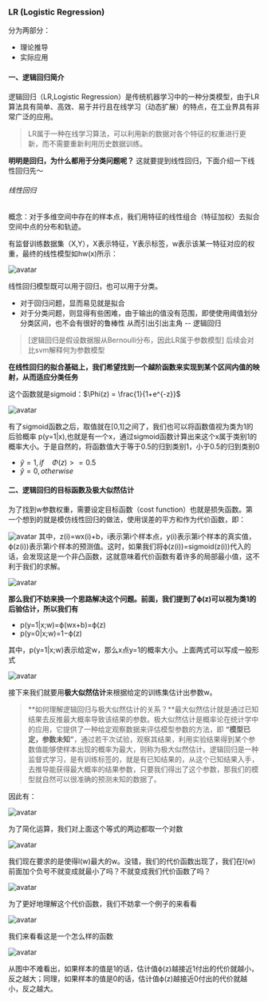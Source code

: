 ### LR (Logistic Regression)
分为两部分：
- 理论推导
- 实际应用

#### 一、逻辑回归简介
逻辑回归（LR,Logistic Regression）是传统机器学习中的一种分类模型，由于LR算法具有简单、高效、易于并行且在线学习（动态扩展）的特点，在工业界具有非常广泛的应用。
>LR属于一种在线学习算法，可以利用新的数据对各个特征的权重进行更新，而不需要重新利用历史数据训练。

**明明是回归，为什么都用于分类问题呢？**
这就要提到线性回归，下面介绍一下线性回归先～
###### 线性回归
概念：对于多维空间中存在的样本点，我们用特征的线性组合（特征加权）去拟合空间中点的分布和轨迹。

有监督训练数据集（X,Y），X表示特征，Y表示标签，w表示该某一特征对应的权重，最终的线性模型如hw(x)所示：

![avatar](https://github.com/coderGray1296/NLP/blob/master/ELMo/pictures/3.jpg)

线性回归模型既可以用于回归，也可以用于分类。
- 对于回归问题，显而易见就是拟合
- 对于分类问题，则显得有些困难，由于输出的值没有范围，即使使用阈值划分分类区间，也不会有很好的鲁棒性
从而引出引出主角 -- 逻辑回归

>[逻辑回归是假设数据服从Bernoulli分布，因此LR属于参数模型] 后续会对比svm解释何为参数模型

**在线性回归的拟合基础上，我们希望找到一个越阶函数来实现到某个区间内值的映射，从而适应分类任务**

这个函数就是sigmoid：$\Phi(z) = \frac{1}{1+e^{-z}}$

![avatar](https://github.com/coderGray1296/NLP/blob/master/ELMo/pictures/3.jpg)

有了sigmoid函数之后，取值就在[0,1]之间了，我们也可以将函数值视为类为1的后验概率 p(y=1|x),也就是有一个x，通过sigmoid函数计算出来这个x属于类别1的概率大小。于是自然的，将函数值大于等于0.5的归到类别1，小于0.5的归到类别0
- $\hat{y} = 1, if\quad\Phi(z)>=0.5$
- $\hat{y} = 0, otherwise$

#### 二、逻辑回归的目标函数及极大似然估计
为了找到w参数权重，需要设定目标函数（cost function）也就是损失函数。第一个想到的就是模仿线性回归的做法，使用误差的平方和作为代价函数，即：

![avatar]()
其中，z(i)=wx(i)+b，i表示第i个样本点，y(i)表示第i个样本的真实值，ϕ(z(i))表示第i个样本的预测值。这时，如果我们将ϕ(z(i))=sigmoid(z(i))代入的话，会发现这是一个非凸函数，这就意味着代价函数有着许多的局部最小值，这不利于我们的求解。

![avatar]()

**那么我们不妨来换一个思路解决这个问题。前面，我们提到了ϕ(z)可以视为类1的后验估计，所以我们有**

- p(y=1|x;w)=ϕ(wx+b)=ϕ(z)
- p(y=0|x;w)=1−ϕ(z)

其中，p(y=1|x;w)表示给定w，那么x点y=1的概率大小。上面两式可以写成一般形式

![avatar]()

接下来我们就要用**极大似然估计**来根据给定的训练集估计出参数w。
>**如何理解逻辑回归与极大似然估计的关系？**最大似然估计就是通过已知结果去反推最大概率导致该结果的参数。极大似然估计是概率论在统计学中的应用，它提供了一种给定观察数据来评估模型参数的方法，即 **“模型已定，参数未知”**，通过若干次试验，观察其结果，利用实验结果得到某个参数值能够使样本出现的概率为最大，则称为极大似然估计。逻辑回归是一种监督式学习，是有训练标签的，就是有已知结果的，从这个已知结果入手，去推导能获得最大概率的结果参数，只要我们得出了这个参数，那我们的模型就自然可以很准确的预测未知的数据了。

因此有：

![avatar]()

为了简化运算，我们对上面这个等式的两边都取一个对数

![avatar]()

我们现在要求的是使得l(w)最大的w。没错，我们的代价函数出现了，我们在l(w)前面加个负号不就变成就最小了吗？不就变成我们代价函数了吗？

![avatar]()

为了更好地理解这个代价函数，我们不妨拿一个例子的来看看

![avatar]()

我们来看看这是一个怎么样的函数

![avatar]()

从图中不难看出，如果样本的值是1的话，估计值ϕ(z)越接近1付出的代价就越小，反之越大；同理，如果样本的值是0的话，估计值ϕ(z)越接近0付出的代价就越小，反之越大。
